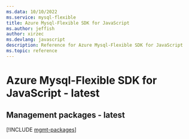 ```yaml
---
ms.data: 10/10/2022
ms.service: mysql-flexible
title: Azure Mysql-Flexible SDK for JavaScript
ms.author: jeffish
author: xirzec
ms.devlang: javascript
description: Reference for Azure Mysql-Flexible SDK for JavaScript
ms.topic: reference
---
```

# Azure Mysql-Flexible SDK for JavaScript - latest

## Management packages - latest
[!INCLUDE [mgmt-packages](mysql-flexible-mgmt-index.md)]